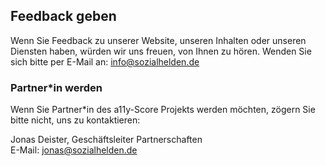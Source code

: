 ## Feedback geben

Wenn Sie Feedback zu unserer Website, unseren Inhalten oder unseren Diensten haben, würden wir uns freuen, von Ihnen zu hören. Wenden Sie sich bitte per E-Mail an: [info@sozialhelden.de](mailto:info@sozialhelden.de)

### Partner\*in werden

Wenn Sie Partner\*in des a11y-Score Projekts werden möchten, zögern Sie bitte nicht, uns zu kontaktieren:

Jonas Deister, Geschäftsleiter Partnerschaften  
E-Mail: [jonas@sozialhelden.de](mailto:jonas@sozialhelden.de)
